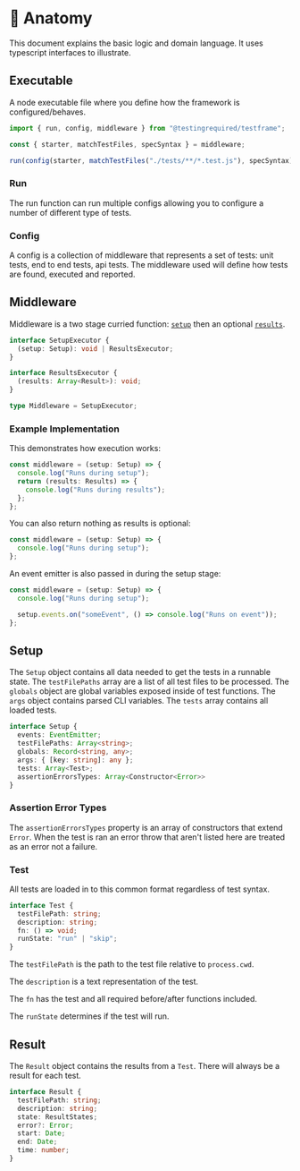 # 🧬 Anatomy

This document explains the basic logic and domain language. It uses typescript interfaces to illustrate.

## Executable

A node executable file where you define how the framework is configured/behaves.

```javascript
import { run, config, middleware } from "@testingrequired/testframe";

const { starter, matchTestFiles, specSyntax } = middleware;

run(config(starter, matchTestFiles("./tests/**/*.test.js"), specSyntax));
```

### Run

The run function can run multiple configs allowing you to configure a number of different type of tests.

### Config

A config is a collection of middleware that represents a set of tests: unit tests, end to end tests, api tests. The middleware used will define how tests are found, executed and reported.

## Middleware

Middleware is a two stage curried function: [`setup`](#setup) then an optional [`results`](#results).

```typescript
interface SetupExecutor {
  (setup: Setup): void | ResultsExecutor;
}

interface ResultsExecutor {
  (results: Array<Result>): void;
}

type Middleware = SetupExecutor;
```

### Example Implementation

This demonstrates how execution works:

```typescript
const middleware = (setup: Setup) => {
  console.log("Runs during setup");
  return (results: Results) => {
    console.log("Runs during results");
  };
};
```

You can also return nothing as results is optional:

```typescript
const middleware = (setup: Setup) => {
  console.log("Runs during setup");
};
```

An event emitter is also passed in during the setup stage:

```typescript
const middleware = (setup: Setup) => {
  console.log("Runs during setup");

  setup.events.on("someEvent", () => console.log("Runs on event"));
};
```

## Setup

The `Setup` object contains all data needed to get the tests in a runnable state. The `testFilePaths` array are a list of all test files to be processed. The `globals` object are global variables exposed inside of test functions. The `args` object contains parsed CLI variables. The `tests` array contains all loaded tests.

```typescript
interface Setup {
  events: EventEmitter;
  testFilePaths: Array<string>;
  globals: Record<string, any>;
  args: { [key: string]: any };
  tests: Array<Test>;
  assertionErrorsTypes: Array<Constructor<Error>>
}
```

### Assertion Error Types

The `assertionErrorsTypes` property is an array of constructors that extend `Error`. When the test is ran an error throw that aren't listed here are treated as an error not a failure.

### Test

All tests are loaded in to this common format regardless of test syntax.

```typescript
interface Test {
  testFilePath: string;
  description: string;
  fn: () => void;
  runState: "run" | "skip";
}
```

The `testFilePath` is the path to the test file relative to `process.cwd`.

The `description` is a text representation of the test.

The `fn` has the test and all required before/after functions included.

The `runState` determines if the test will run.

## Result

The `Result` object contains the results from a `Test`. There will always be a result for each test.

```typescript
interface Result {
  testFilePath: string;
  description: string;
  state: ResultStates;
  error?: Error;
  start: Date;
  end: Date;
  time: number;
}
```
